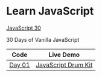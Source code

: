 # Learn JavaScript

[JavaScript 30](https://courses.wesbos.com/account)  

30 Days of Vanilla JavaScript

| Code | Live Demo |  
| --- | --- |  
| [Day 01](./j01/) | [JavaScript Drum Kit](https://js.knznsmn.com) |  
